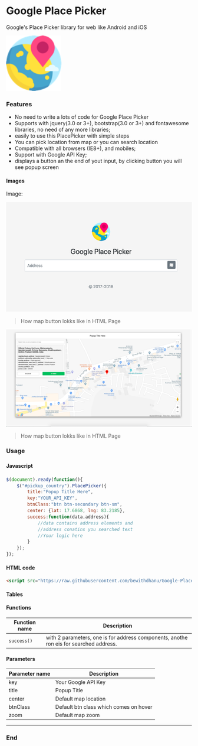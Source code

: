 # Google Place Picker
Google's Place Picker library for web like Android and iOS

<img src="https://raw.githubusercontent.com/bewithdhanu/Google-Place-Picker/master/PlacePicker.png" width="150" height="150"></img>

### Features

- No need to write a lots of code for Google Place Picker
- Supports with jquery(3.0 or 3+), bootstrap(3.0 or 3+) and fontawesome libraries, no need of any more libraries;
- easily to use this PlacePicker with simple steps
- You can pick location from map or you can search location
- Compatible with all  browsers (IE8+), and mobiles;
- Support with Google API Key;
- displays a button an the end of yout input, by clicking button you will see popup screen


#### Images

Image:

![](https://raw.githubusercontent.com/bewithdhanu/Google-Place-Picker/master/Screenshot%202019-04-03%20at%204.43.24%20PM.png)

> How map button lokks like in HTML Page

![](https://raw.githubusercontent.com/bewithdhanu/Google-Place-Picker/master/Screenshot%202019-04-03%20at%204.44.31%20PM.png)

> How map button lokks like in HTML Page


### Usage


#### Javascript　

```javascript
$(document).ready(function(){
	$("#pickup_country").PlacePicker({
		title:"Popup Title Here",
		key:"YOUR_API_KEY",
		btnClass:"btn btn-secondary btn-sm",
		center: {lat: 17.6868, lng: 83.2185},
		success:function(data,address){
			//data contains address elements and 
			//address conatins you searched text
			//Your logic here
		}
	});
});

```

#### HTML code

```html
<script src="https://raw.githubusercontent.com/bewithdhanu/Google-Place-Picker/master/PlacePicker.js"></script>

```

                    
#### Tables
                    

#### Functions
| Function name | Description                    |
| ------------- | ------------------------------ |
| `success()`      | with 2 parameters, one is for address components, anothe ron eis for searched address.       |
#### Parameters
| Parameter name | Description                    |
| ------------- | ------------------------------ |
| key      | Your Google API Key |
| title      | Popup Title |
| center      | Default map location |
| btnClass      | Default btn class which comes on hover |
| zoom      | Default map zoom |

----

### End

